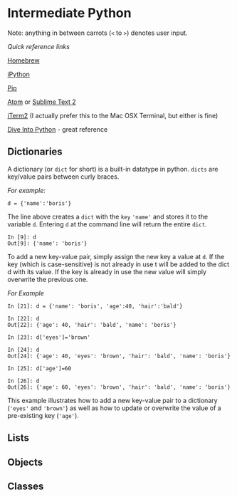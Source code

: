 # Intermediate Python

Note: anything in between carrots (`<` to `>`) denotes user input.

*Quick reference links*

[Homebrew](http://brew.sh/)

[iPython](http://ipython.org/)

[Pip](http://pypi.python.org/pypi/pip)

[Atom](https://atom.io/) or [Sublime Text 2](http://www.sublimetext.com/2)

[iTerm2](http://www.iterm2.com/) (I actually prefer this to the Mac OSX Terminal, but either is fine)

[Dive Into Python](http://www.diveintopython.net/) - great reference

## Dictionaries
A dictionary (or `dict` for short) is a built-in datatype in python. `dicts` are key/value pairs between curly braces.

*For example:*
```
d = {'name':'boris'}
```
The line above creates a `dict` with the `key` `'name'` and stores it to the variable `d`. Entering `d` at the command line will return the entire `dict`.
```
In [9]: d
Out[9]: {'name': 'boris'}
```
To add a new key-value pair, simply assign the new key a value at `d`. If the key (which is case-sensitive) is not already in use t will be added to the dict d with its value. If the key is already in use the new value will simply overwrite the previous one.

*For Example*
```
In [21]: d = {'name': 'boris', 'age':40, 'hair':'bald'}

In [22]: d
Out[22]: {'age': 40, 'hair': 'bald', 'name': 'boris'}

In [23]: d['eyes']='brown'

In [24]: d
Out[24]: {'age': 40, 'eyes': 'brown', 'hair': 'bald', 'name': 'boris'}

In [25]: d['age']=60

In [26]: d
Out[26]: {'age': 60, 'eyes': 'brown', 'hair': 'bald', 'name': 'boris'}
```
This example illustrates how to add a new key-value pair to a dictionary (`'eyes'` and `'brown'`) as well as how to update or overwrite the value of a pre-existing key (`'age'`).

## Lists

## Objects

## Classes
